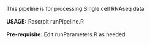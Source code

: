 This pipeline is for processing Single cell RNAseq data<br><br>
<b>USAGE:</b> Rascrpit runPipeline.R<br><br>
<b>Pre-requisite:</b> Edit runParameters.R as needed<br><br>
